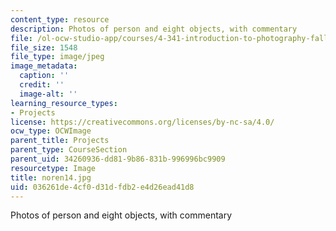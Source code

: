 ```yaml
---
content_type: resource
description: Photos of person and eight objects, with commentary
file: /ol-ocw-studio-app/courses/4-341-introduction-to-photography-fall-2002/036261de4cf0d31dfdb2e4d26ead41d8_noren14.jpg
file_size: 1548
file_type: image/jpeg
image_metadata:
  caption: ''
  credit: ''
  image-alt: ''
learning_resource_types:
- Projects
license: https://creativecommons.org/licenses/by-nc-sa/4.0/
ocw_type: OCWImage
parent_title: Projects
parent_type: CourseSection
parent_uid: 34260936-dd81-9b86-831b-996996bc9909
resourcetype: Image
title: noren14.jpg
uid: 036261de-4cf0-d31d-fdb2-e4d26ead41d8
---
```

Photos of person and eight objects, with commentary